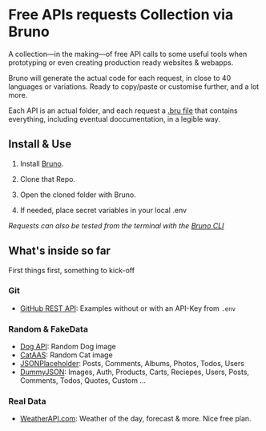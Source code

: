 # Free APIs requests Collection via Bruno

A collection—in the making—of free API calls to some useful tools when prototyping or even creating production ready websites & webapps.

Bruno will generate the actual code for each request, in close to 40 languages or variations. Ready to copy/paste or customise further, and a lot more.

Each API is an actual folder, and each request a [.bru file](https://docs.usebruno.com/bru-lang/overview) that contains everything, including eventual doccumentation, in a legible way.

## Install & Use

1. Install [Bruno](https://docs.usebruno.com/get-started/bruno-basics/download).

2. Clone that Repo.

3. Open the cloned folder with Bruno.

4. If needed, place secret variables in your local .env

_Requests can also be tested from the terminal with the [Bruno CLI](https://docs.usebruno.com/bru-cli/overview)_

## What's inside so far

First things first, something to kick-off

### Git

- [GitHub REST API](https://docs.github.com/en/rest?apiVersion=2022-11-28): Examples without or with an API-Key from `.env`

### Random & FakeData

- [Dog API](https://dog.ceo/dog-api/): Random Dog image
- [CatAAS](https://cataas.com/): Random Cat image
- [JSONPlaceholder](https://jsonplaceholder.typicode.com/): Posts, Comments, Albums, Photos, Todos, Users
- [DummyJSON](https://dummyjson.com/): Images, Auth, Products, Carts, Reciepes, Users, Posts, Comments, Todos, Quotes, Custom ...

### Real Data

- [WeatherAPI.com](https://www.weatherapi.com/docs/): Weather of the day, forecast & more. Nice free plan.
